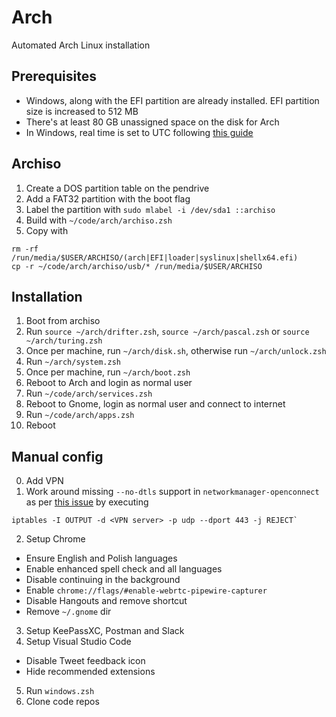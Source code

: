 # Arch

Automated Arch Linux installation

## Prerequisites

* Windows, along with the EFI partition are already installed. EFI partition size is increased to 512 MB
* There's at least 80 GB unassigned space on the disk for Arch
* In Windows, real time is set to UTC following [this guide](https://wiki.archlinux.org/index.php/Time#UTC_in_Windows)

## Archiso

1. Create a DOS partition table on the pendrive
2. Add a FAT32 partition with the boot flag
3. Label the partition with `sudo mlabel -i /dev/sda1 ::archiso`
4. Build with `~/code/arch/archiso.zsh`
5. Copy with
  ```
  rm -rf /run/media/$USER/ARCHISO/(arch|EFI|loader|syslinux|shellx64.efi)
  cp -r ~/code/arch/archiso/usb/* /run/media/$USER/ARCHISO
  ```

## Installation

1. Boot from archiso
2. Run `source ~/arch/drifter.zsh`, `source ~/arch/pascal.zsh` or `source ~/arch/turing.zsh`
3. Once per machine, run `~/arch/disk.sh`, otherwise run `~/arch/unlock.zsh`
4. Run `~/arch/system.zsh`
5. Once per machine, run `~/arch/boot.zsh`
6. Reboot to Arch and login as normal user
7. Run `~/code/arch/services.zsh`
8. Reboot to Gnome, login as normal user and connect to internet
9. Run `~/code/arch/apps.zsh`
10. Reboot

## Manual config

0. Add VPN
1. Work around missing `--no-dtls` support in `networkmanager-openconnect` as per [this issue](https://gitlab.gnome.org/GNOME/NetworkManager-openconnect/issues/7) by executing
  ```
  iptables -I OUTPUT -d <VPN server> -p udp --dport 443 -j REJECT`
  ```
2. Setup Chrome
  - Ensure English and Polish languages
  - Enable enhanced spell check and all languages
  - Disable continuing in the background
  - Enable `chrome://flags/#enable-webrtc-pipewire-capturer`
  - Disable Hangouts and remove shortcut
  - Remove `~/.gnome` dir
3. Setup KeePassXC, Postman and Slack
4. Setup Visual Studio Code
  - Disable Tweet feedback icon
  - Hide recommended extensions
5. Run `windows.zsh`
6. Clone code repos

